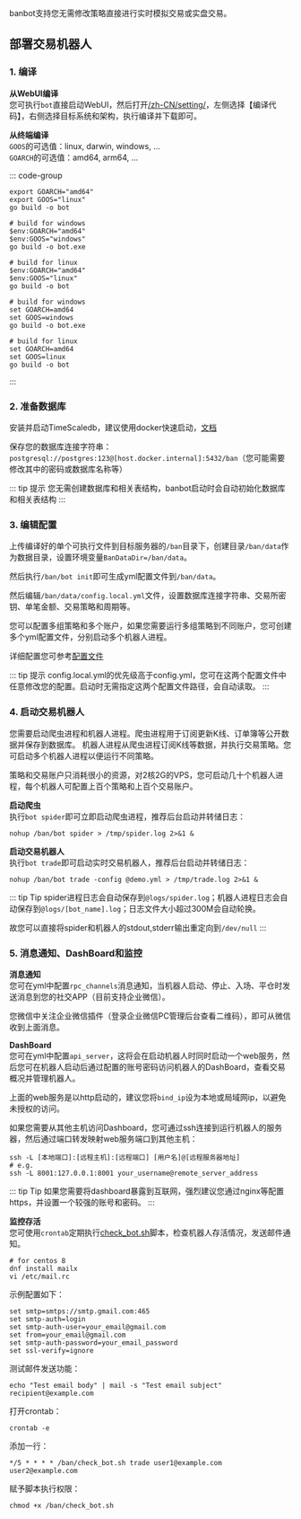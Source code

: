 banbot支持您无需修改策略直接进行实时模拟交易或实盘交易。

## 部署交易机器人
### 1. 编译
**从WebUI编译**  
您可执行`bot`直接启动WebUI，然后打开[/zh-CN/setting/](http://127.0.0.1:8000/zh-CN/setting/)，左侧选择【编译代码】，右侧选择目标系统和架构，执行编译并下载即可。

**从终端编译**  
`GOOS`的可选值：linux, darwin, windows, ...  
`GOARCH`的可选值：amd64, arm64, ...

::: code-group
```shell [Linux/MacOS]
export GOARCH="amd64"
export GOOS="linux"
go build -o bot
```

```shell [Windows Power Shell]
# build for windows
$env:GOARCH="amd64"
$env:GOOS="windows"
go build -o bot.exe

# build for linux
$env:GOARCH="amd64"
$env:GOOS="linux"
go build -o bot
```

```shell [Windows CMD]
# build for windows
set GOARCH=amd64
set GOOS=windows
go build -o bot.exe

# build for linux
set GOARCH=amd64
set GOOS=linux
go build -o bot
```
:::

### 2. 准备数据库
安装并启动TimeScaledb，建议使用docker快速启动，[文档](https://docs.timescale.com/self-hosted/latest/install/)

保存您的数据库连接字符串：`postgresql://postgres:123@[host.docker.internal]:5432/ban`（您可能需要修改其中的密码或数据库名称等）

::: tip 提示
您无需创建数据库和相关表结构，banbot启动时会自动初始化数据库和相关表结构
:::

### 3. 编辑配置
上传编译好的单个可执行文件到目标服务器的`/ban`目录下，创建目录`/ban/data`作为数据目录，设置环境变量`BanDataDir=/ban/data`。

然后执行`/ban/bot init`即可生成yml配置文件到`/ban/data`。

然后编辑`/ban/data/config.local.yml`文件，设置数据库连接字符串、交易所密钥、单笔金额、交易策略和周期等。

您可以配置多组策略和多个账户，如果您需要运行多组策略到不同账户，您可创建多个yml配置文件，分别启动多个机器人进程。

详细配置您可参考[配置文件](./configuration.md)

::: tip 提示
config.local.yml的优先级高于config.yml，您可在这两个配置文件中任意修改您的配置。启动时无需指定这两个配置文件路径，会自动读取。
:::

### 4. 启动交易机器人
您需要启动爬虫进程和机器人进程。爬虫进程用于订阅更新K线、订单簿等公开数据并保存到数据库。
机器人进程从爬虫进程订阅K线等数据，并执行交易策略。您可启动多个机器人进程以便运行不同策略。

策略和交易账户只消耗很小的资源，对2核2G的VPS，您可启动几十个机器人进程，每个机器人可配置上百个策略和上百个交易账户。

**启动爬虫**  
执行`bot spider`即可立即启动爬虫进程，推荐后台启动并转储日志：
```shell
nohup /ban/bot spider > /tmp/spider.log 2>&1 &
```
**启动交易机器人**  
执行`bot trade`即可启动实时交易机器人，推荐后台启动并转储日志：
```shell
nohup /ban/bot trade -config @demo.yml > /tmp/trade.log 2>&1 &
```
::: tip Tip
spider进程日志会自动保存到`@logs/spider.log`；机器人进程日志会自动保存到`@logs/[bot_name].log`；日志文件大小超过300M会自动轮换。

故您可以直接将spider和机器人的stdout,stderr输出重定向到`/dev/null`
:::

### 5. 消息通知、DashBoard和监控
**消息通知**  
您可在yml中配置`rpc_channels`消息通知，当机器人启动、停止、入场、平仓时发送消息到您的社交APP（目前支持企业微信）。

您微信中关注企业微信插件（登录企业微信PC管理后台查看二维码），即可从微信收到上面消息。

**DashBoard**  
您可在yml中配置`api_server`，这将会在启动机器人时同时启动一个web服务，然后您可在机器人启动后通过配置的账号密码访问机器人的DashBoard，查看交易概况并管理机器人。

上面的web服务是以http启动的，建议您将`bind_ip`设为本地或局域网ip，以避免未授权的访问。

如果您需要从其他主机访问Dashboard，您可通过ssh连接到运行机器人的服务器，然后通过端口转发映射web服务端口到其他主机：
```shell
ssh -L [本地端口]:[远程主机]:[远程端口] [用户名]@[远程服务器地址]
# e.g. 
ssh -L 8001:127.0.0.1:8001 your_username@remote_server_address
```

::: tip Tip 
如果您需要将dashboard暴露到互联网，强烈建议您通过nginx等配置https，并设置一个较强的账号和密码。
:::

**监控存活**  
您可使用`crontab`定期执行[check_bot.sh](https://github.com/banbox/banbot/blob/main/doc/check_bot.sh)脚本，检查机器人存活情况，发送邮件通知。
```shell
# for centos 8
dnf install mailx
vi /etc/mail.rc
```
示例配置如下：
```text
set smtp=smtps://smtp.gmail.com:465
set smtp-auth=login
set smtp-auth-user=your_email@gmail.com
set from=your_email@gmail.com
set smtp-auth-password=your_email_password
set ssl-verify=ignore
```
测试邮件发送功能：
```shell
echo "Test email body" | mail -s "Test email subject" recipient@example.com
```
打开crontab：
```shell
crontab -e
```
添加一行：
```text
*/5 * * * * /ban/check_bot.sh trade user1@example.com user2@example.com
```
赋予脚本执行权限：
```shell
chmod +x /ban/check_bot.sh
```
